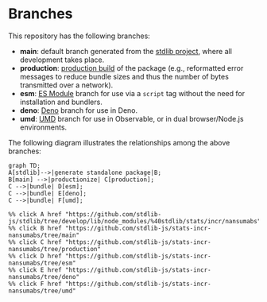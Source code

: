 <!--

@license Apache-2.0

Copyright (c) 2022 The Stdlib Authors.

Licensed under the Apache License, Version 2.0 (the "License");
you may not use this file except in compliance with the License.
You may obtain a copy of the License at

    http://www.apache.org/licenses/LICENSE-2.0

Unless required by applicable law or agreed to in writing, software
distributed under the License is distributed on an "AS IS" BASIS,
WITHOUT WARRANTIES OR CONDITIONS OF ANY KIND, either express or implied.
See the License for the specific language governing permissions and
limitations under the License.

-->

# Branches

This repository has the following branches:

-   **main**: default branch generated from the [stdlib project][stdlib-url], where all development takes place.
-   **production**: [production build][production-url] of the package (e.g., reformatted error messages to reduce bundle sizes and thus the number of bytes transmitted over a network).
-   **esm**: [ES Module][esm-url] branch for use via a `script` tag without the need for installation and bundlers.
-   **deno**: [Deno][deno-url] branch for use in Deno.
-   **umd**: [UMD][umd-url] branch for use in Observable, or in dual browser/Node.js environments.

The following diagram illustrates the relationships among the above branches:

```mermaid
graph TD;
A[stdlib]-->|generate standalone package|B;
B[main] -->|productionize| C[production];
C -->|bundle| D[esm];
C -->|bundle| E[deno];
C -->|bundle| F[umd];

%% click A href "https://github.com/stdlib-js/stdlib/tree/develop/lib/node_modules/%40stdlib/stats/incr/nansumabs"
%% click B href "https://github.com/stdlib-js/stats-incr-nansumabs/tree/main"
%% click C href "https://github.com/stdlib-js/stats-incr-nansumabs/tree/production"
%% click D href "https://github.com/stdlib-js/stats-incr-nansumabs/tree/esm"
%% click E href "https://github.com/stdlib-js/stats-incr-nansumabs/tree/deno"
%% click F href "https://github.com/stdlib-js/stats-incr-nansumabs/tree/umd"
```

[stdlib-url]: https://github.com/stdlib-js/stdlib/tree/develop/lib/node_modules/%40stdlib/stats/incr/nansumabs
[production-url]: https://github.com/stdlib-js/stats-incr-nansumabs/tree/production
[deno-url]: https://github.com/stdlib-js/stats-incr-nansumabs/tree/deno
[umd-url]: https://github.com/stdlib-js/stats-incr-nansumabs/tree/umd
[esm-url]: https://github.com/stdlib-js/stats-incr-nansumabs/tree/esm
